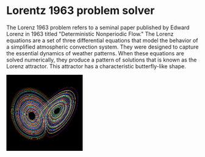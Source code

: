 # Lorentz 1963 problem solver
The Lorenz 1963 problem refers to a seminal paper published by Edward Lorenz in 1963 titled "Deterministic Nonperiodic Flow."
The Lorenz equations are a set of three differential equations that model the behavior of a simplified atmospheric convection system. They were designed to capture the essential dynamics of weather patterns. When these equations are solved numerically, they produce a pattern of solutions that is known as the Lorenz attractor. This attractor has a characteristic butterfly-like shape.

<img src="https://github.com/adarshkashyap15/Lorentz_1963_problem/blob/main/Project%20logo.jpg" alt="GitHub Logo" width="200" height="200" />

